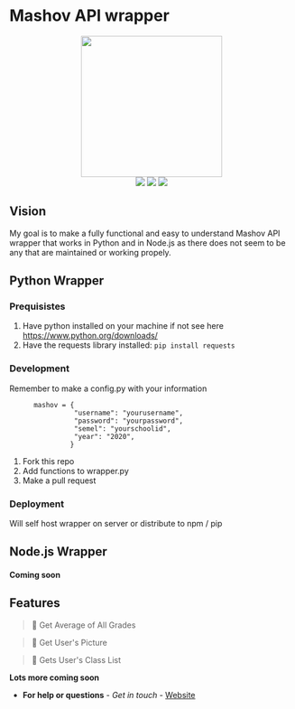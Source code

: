 # Mashov API wrapper 

<p align=center>
    <img src="https://assets.gitlab-static.net/uploads/-/system/project/avatar/576870/web.png" width=250>
  <br>
  <img src="https://img.shields.io/badge/License-MIT-yellow.svg">
<img src="https://img.shields.io/badge/License-Apache%202.0-blue.svg">
  <img src="https://img.shields.io/badge/Mashov-API-lightgrey">
</p>

## Vision
My goal is to make a fully functional and easy to understand Mashov API wrapper that works in  Python and in Node.js as 
there does not seem  to be any that are maintained or working propely.


## Python Wrapper
### Prequisistes
1) Have python installed on your machine
   if not see here https://www.python.org/downloads/
2) Have the requests library installed:
   `pip install requests`

### Development
Remember to make a config.py with your information


          mashov = {
                    "username": "yourusername",
                    "password": "yourpassword",
                    "semel": "yourschoolid",
                    "year": "2020",
                   }
1) Fork this repo
2) Add functions to wrapper.py
3) Make a pull request

### Deployment
Will self host wrapper on server or distribute to npm / pip

## Node.js Wrapper
#### Coming soon

## Features
> 📌 Get Average of All Grades

> 📌 Get User's Picture

> 📌 Gets User's Class List

**Lots more coming soon**



* **For help or questions** - *Get in touch* - <a href="https://micaelil.com"> Website </a>


